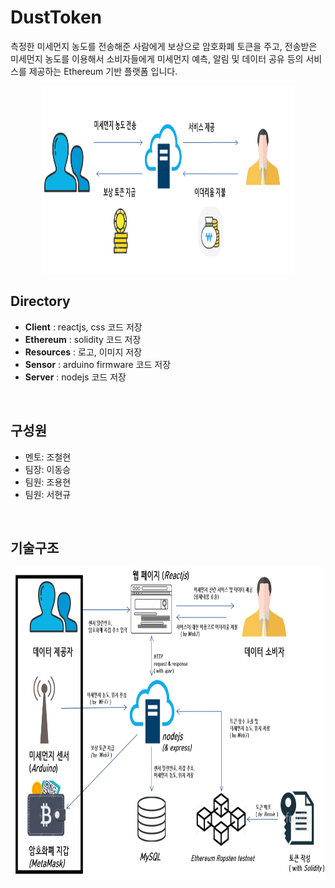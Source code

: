 # DustToken
  측정한 미세먼지 농도를 전송해준 사람에게 보상으로 암호화폐 토큰을 주고,
전송받은 미세먼지 농도를 이용해서 소비자들에게 미세먼지 예측, 알림 및 데이터 공유 등의 서비스를 제공하는 
Ethereum 기반 플랫폼 입니다.
<p align="center">
  <img width="80%" height="300" src="./Resources/total-scenario.png">
</p>  

## Directory
- **Client**    : reactjs, css 코드 저장
- **Ethereum**  : solidity 코드 저장
- **Resources** : 로고, 이미지 저장
- **Sensor**    : arduino firmware 코드 저장
- **Server**    : nodejs 코드 저장
<br>  

## 구성원
- 멘토: 조철현 
- 팀장: 이동승 
- 팀원: 조용현 
- 팀원: 서현규 
<br>  

## 기술구조
<p align="center">
  <img width="100%" height="500" src="./Resources/tech-sceanario-1.png">
</p>
